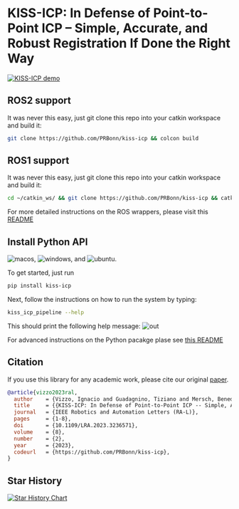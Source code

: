 # KISS-ICP: In Defense of Point-to-Point ICP – Simple, Accurate, and Robust Registration If Done the Right Way

[![KISS-ICP demo](https://user-images.githubusercontent.com/21349875/211829074-474bec08-0129-4e34-85e7-62265e44a7de.png)](https://user-images.githubusercontent.com/21349875/219626075-d67e9165-31a2-4a1b-8c26-9f04e7d195ec.mp4
)

## ROS2 support

It was never this easy, just git clone this repo into your catkin workspace and build it:

```sh
git clone https://github.com/PRBonn/kiss-icp && colcon build
```

## ROS1 support

It was never this easy, just git clone this repo into your catkin workspace and build it:

```sh
cd ~/catkin_ws/ && git clone https://github.com/PRBonn/kiss-icp && catkin build
```

For more detailed instructions on the ROS wrappers, please visit this [README](ros/README.md)

## Install Python API

![macos](https://img.shields.io/badge/-macos-333333?style=flat&logo=apple),
![windows](https://img.shields.io/badge/windows-333333?style=flat&logo=windows&logocolor=blue), and
![ubuntu](https://img.shields.io/badge/ubuntu-333333?style=flat&logo=ubuntu).


To get started, just run

```sh
pip install kiss-icp
```

Next, follow the instructions on how to run the system by typing:

```sh
kiss_icp_pipeline --help
```

This should print the following help message:
![out](https://user-images.githubusercontent.com/21349875/193282970-25a400aa-ebcd-487a-b839-faa04eeca5b9.png)


For advanced instructions on the Python pacakge plase see [this README](python/README.md)

## Citation

If you use this library for any academic work, please cite our original [paper](https://www.ipb.uni-bonn.de/wp-content/papercite-data/pdf/vizzo2023ral.pdf).

```bibtex
@article{vizzo2023ral,
  author    = {Vizzo, Ignacio and Guadagnino, Tiziano and Mersch, Benedikt and Wiesmann, Louis and Behley, Jens and Stachniss, Cyrill},
  title     = {{KISS-ICP: In Defense of Point-to-Point ICP -- Simple, Accurate, and Robust Registration If Done the Right Way}},
  journal   = {IEEE Robotics and Automation Letters (RA-L)},
  pages     = {1-8},
  doi       = {10.1109/LRA.2023.3236571},
  volume    = {8},
  number    = {2},
  year      = {2023},
  codeurl   = {https://github.com/PRBonn/kiss-icp},
}
```

## Star History

[![Star History Chart](https://api.star-history.com/svg?repos=PRBonn/kiss-icp&type=Date)](https://star-history.com/#PRBonn/kiss-icp&Date)
